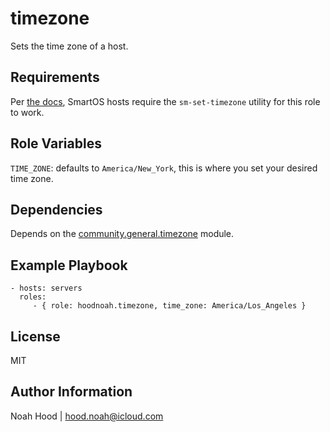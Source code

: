 # timezone

Sets the time zone of a host.

## Requirements

Per [the docs](https://docs.ansible.com/ansible/latest/collections/community/general/timezone_module.html), SmartOS hosts require the `sm-set-timezone` utility for this role to work.

## Role Variables

`TIME_ZONE`: defaults to `America/New_York`, this is where you set your desired time zone.

## Dependencies

Depends on the [community.general.timezone](https://docs.ansible.com/ansible/latest/collections/community/general/timezone_module.html) module.

## Example Playbook

    - hosts: servers
      roles:
         - { role: hoodnoah.timezone, time_zone: America/Los_Angeles }

## License

MIT

## Author Information

Noah Hood | hood.noah@icloud.com
